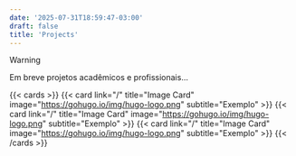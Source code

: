 ```yaml
---
date: '2025-07-31T18:59:47-03:00'
draft: false
title: 'Projects'
---
```


> [!WARNING]
> Em breve projetos acadêmicos e profissionais...

{{< cards >}}
  {{< card link="/" title="Image Card" image="https://gohugo.io/img/hugo-logo.png" subtitle="Exemplo" >}}
    {{< card link="/" title="Image Card" image="https://gohugo.io/img/hugo-logo.png" subtitle="Exemplo" >}}
      {{< card link="/" title="Image Card" image="https://gohugo.io/img/hugo-logo.png" subtitle="Exemplo" >}}
{{< /cards >}}